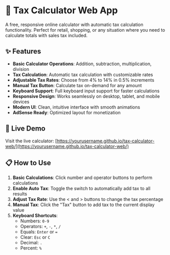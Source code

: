 # 🧮 Tax Calculator Web App

A free, responsive online calculator with automatic tax calculation functionality. Perfect for retail, shopping, or any situation where you need to calculate totals with sales tax included.

## ✨ Features

- **Basic Calculator Operations**: Addition, subtraction, multiplication, division
- **Tax Calculation**: Automatic tax calculation with customizable rates
- **Adjustable Tax Rates**: Choose from 4% to 14% in 0.5% increments
- **Manual Tax Button**: Calculate tax on-demand for any amount
- **Keyboard Support**: Full keyboard input support for faster calculations
- **Responsive Design**: Works seamlessly on desktop, tablet, and mobile devices
- **Modern UI**: Clean, intuitive interface with smooth animations
- **AdSense Ready**: Optimized layout for monetization

## 🚀 Live Demo

Visit the live calculator: [https://yourusername.github.io/tax-calculator-web/](https://yourusername.github.io/tax-calculator-web/)

## 📋 How to Use

1. **Basic Calculations**: Click number and operator buttons to perform calculations
2. **Enable Auto Tax**: Toggle the switch to automatically add tax to all results
3. **Adjust Tax Rate**: Use the < and > buttons to change the tax percentage
4. **Manual Tax**: Click the "Tax" button to add tax to the current display value
5. **Keyboard Shortcuts**:
   - Numbers: `0-9`
   - Operators: `+`, `-`, `*`, `/`
   - Equals: `Enter` or `=`
   - Clear: `Esc` or `C`
   - Decimal: `.`
   - Percent: `%`